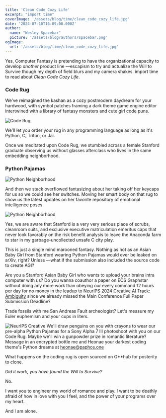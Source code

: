 ```yaml
---
title: 'Clean Code Cozy Life'
excerpt: "import time"
coverImage: '/assets/blog/time/clean_code_cozy_life.jpg'
date: '2024-07-10T16:09:00.000Z'
author:
  name: "Wesley Spacebar"
  picture: '/assets/blog/authors/spacebar.png'
ogImage:
  url: '/assets/blog/time/clean_code_cozy_life.jpg'
---
```


Yes, Computer Fantasy is pretending to have the organizational capacity to develop *another* product line —escapism to try and actualize the Will to Survive though my depth of field blurs and my camera shakes.
import time to read about *Clean Code Cozy Life*.

### **Code Rug**

We’ve reimagined the kashan as a cozy postmodern daydream for your hardwood, with symbol patches framing a dark theme game engine editor intertwined with a library of fantasy monsters and cute girl code puns.

![Code Rug](/assets/blog/time/code_rug.jpeg)

We'll let you order your rug in any programming language as long as it's Python, C, Triton, or Jai.

Once we meditated upon Code Rug, we stumbled across a female Stanford graduate observing us without glasses afterclass who lives in the same embedding neighborhood.

### **Python Pajamas**

![Python Neighborhood](/assets/blog/time/python_neighborhood.jpeg)

And then we stack overflowed fantasizing about her taking off her keycaps for us so we could see her switches. Moving her smart body on that rug to show us the latest updates on her favorite repository of emotional intelligence poses.

![Python Neighborhood](/assets/blog/time/stanford_python_pajamas.png)

Yes, we are aware that Stanford is a very very serious place of scrubs, cleanroom suits, and exclusive executive matriculation emeritus caps that never look favorably on the risk benefit analysis to leave the Anaconda farm to star in my garbage-uncollected unsafe C city play.

This is just a single mind marooned fantasy. Nothing as hot as an Asian Baby Girl from Stanford wearing Python Pajamas would ever be leaked on arXiv, right? Unless —what if the submission also included the source code to create AGI?

Are you a Stanford Asian Baby Girl who wants to upload your brains intra computer with us?
Do you wanna coauthor a paper on ECS Graphstar without doing any more work than obeying our every command 12 hours per day for no money in the leadup to [NeurIPS 2024 Creative AI Track: Ambiguity](https://nips.cc/Conferences/2024/CallForCreativeAI) since we already missed the Main Conference Full Paper Submission Deadline?

Trade fossils with me San Andreas Fault archeologist? Let's measure my Euler euphemism and your cups in liters.

![NeurIPS Creative](/assets/blog/time/award_creative.png)
We'll draw penguins on you with crayons to wear our pre-alpha Python Pajamas for a Sony Alpha 7 III photoshoot with you on our Code Rug. Maybe we'll win a gunpowder prize in romantic literature?
Message in an encrypted bottle me and Heonae your darkest coding theme's Python dreams at heonae@paphos.one

What happens on the coding rug is open sourced on G**hub for posterity to clone.

*Did it work, you have found the Will to Survive?*

No.

I want you to engineer my world of romance and play. I want to be deathly afraid of how in love with you I feel, and the power of your programs over my heart.

And I am alone.